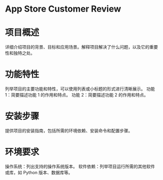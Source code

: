 # App Store Customer Review

# 项目概述
详细介绍项目的背景、目标和应用场景。解释项目解决了什么问题，以及它的重要性和独特之处。

# 功能特性
列举项目的主要功能和特性，可以使用列表或小标题的形式进行清晰展示。
功能 1：简要描述功能 1 的作用和特点。
功能 2：简要描述功能 2 的作用和特点。

# 安装步骤
提供项目的安装指南，包括所需的环境依赖、安装命令和配置步骤。

# 环境要求
操作系统：列出支持的操作系统版本。
软件依赖：列举项目运行所需的其他软件或库，如 Python 版本、数据库等。
